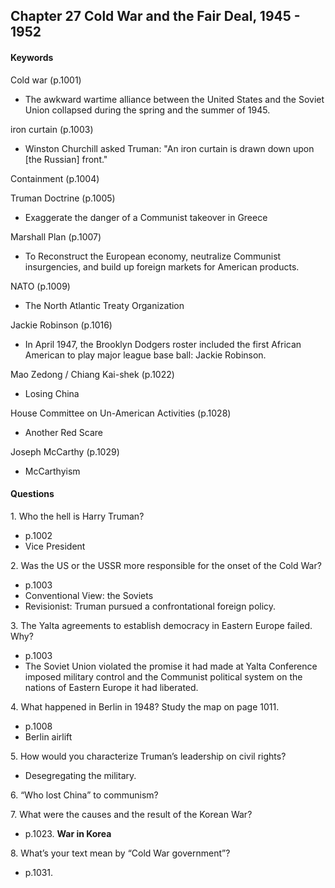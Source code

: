 ## Chapter 27 Cold War and the Fair Deal, 1945 - 1952

#### Keywords
Cold war (p.1001)
+ The awkward wartime alliance between the United States and the Soviet Union collapsed during the spring and the summer of 1945.

iron curtain (p.1003)
+ Winston Churchill asked Truman: "An iron curtain is drawn down upon [the Russian] front."

Containment (p.1004)

Truman Doctrine (p.1005)
+ Exaggerate the danger of a Communist takeover in Greece

Marshall Plan (p.1007)
 + To Reconstruct the European economy, neutralize Communist insurgencies, and build up foreign markets for American products.

NATO (p.1009)
+ The North Atlantic Treaty Organization

Jackie Robinson (p.1016)
+ In April 1947, the Brooklyn Dodgers roster included the first African American to play major league base ball: Jackie Robinson.

Mao Zedong / Chiang Kai-shek (p.1022)
+ Losing China

House Committee on Un-American Activities  (p.1028)
+ Another Red Scare

Joseph McCarthy (p.1029)
+ McCarthyism

#### Questions
1\.	Who the hell is Harry Truman?
+ p.1002
+ Vice President

2\. Was the US or the USSR more responsible for the onset of the Cold War?
+ p.1003
+ Conventional View: the Soviets
+ Revisionist: Truman pursued a confrontational foreign policy.

3\.	The Yalta agreements to establish democracy in Eastern Europe failed. Why?
+ p.1003
+ The Soviet Union violated the promise it had made at Yalta Conference imposed military control and the Communist political system on the nations of Eastern Europe it had liberated.

4\.	What happened in Berlin in 1948? Study the map on page 1011.
+ p.1008
+ Berlin airlift

5\.	How would you characterize Truman’s leadership on civil rights?
+ Desegregating the military.

6\.	“Who lost China” to communism?

7\.	What were the causes and the result of the Korean War?
+ p.1023. **War in Korea**

8\. What’s your text mean by “Cold War government”?
+ p.1031.
